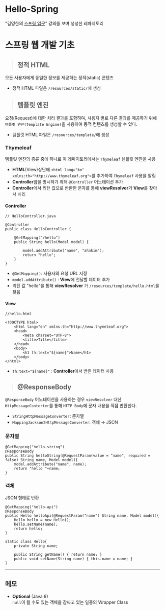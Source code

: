 # Hello-Spring

"김영한의 [스프링 입문](https://www.inflearn.com/course/스프링-입문-스프링부트)" 강의를 보며 생성한 레파지토리



# 스프링 웹 개발 기초
> ## 정적 HTML
모든 사용자에게 동일한 정보를 제공하는 정적(static) 콘텐츠
- 정적 HTML 파일은 ```/resources/static/```에 생성

> ## 템플릿 엔진 
요청(Request)에 대한 처리 결과를 포함하여, 사용자 별로 다른 결과를 제공하기 위해 ```템플릿 엔진(Template Engine)```을 사용하여 동적 컨텐츠를 생성할 수 있다.
- 템플릿 HTML 파일은 ```/resources/template/```에 생성


### Thymeleaf
템플릿 엔진의 종류 중에 하나로 이 레파지토리에서는 ```Thymeleaf``` 템플릿 엔진을 사용
- **HTML**(View)상단에 ```<html lang="ko" xmlns:th="http://www.thymeleaf.org">```를 추가하여 ```Thymeleaf``` 사용을 알림
- **Controller**임을 명시하기 위해 ```@Controller``` 어노테이션 추가  
- **Controller**에서 리턴 값으로 반환한 문자를 통해 **viewResolver**가 **View**를 찾아서 처리


#### Controller
```
// HelloController.java

@Controller
public class HelloController {

    @GetMapping("/hello") 
    public String hello(Model model) {
    
        model.addAttribute("name", "ahakim");
        return "hello"; 
    }
}
```
- ```@GetMapping()```: 사용자의 요청 URL 지정
- ```model.addAttribute()``` : **View**에 전달할 데이터 추가
- 리턴 값 "hello"을 통해 **viewResolver** 가 ```/resources/template/hello.html```을 찾음

#### View
```
//hello.html 

<!DOCTYPE html>
    <html lang="en" xmlns:th="http://www.thymeleaf.org">
    <head>
        <meta charset="UTF-8">
        <title>Title</title>
    </head>
    <body>
        <h1 th:text="${name}">Name</h1>
    </body>
</html>
```
- ```th:text="${name}"``` : **Controller**에서 받은 데이터 사용

>  ## @ResponseBody
```@ResponseBody``` 어노테이션을 사용하는 경우 ```viewResolver``` 대신 ```HttpMessageConterter```를 통해 ```HTTP Body```에 문자 내용을 직접 반환한다.
- ```StringHttpMessageConverter```: 문자열
- ```MappingJackson2HttpMessageConverter```: 객체 → JSON

### 문자열  
```
@GetMapping("hello-string")
@ResponseBody
public String helloString(@RequestParam(value = "name", required = false) String name, Model model){
    model.addAttribute("name", name);
    return "hello "+name; 
}
```
### 객체
JSON 형태로 반환
```
@GetMapping("hello-api")
@ResponseBody
public Hello helloApi(@RequestParam("name") String name, Model model){
    Hello hello = new Hello();
    hello.setName(name);
    return hello;
}

static class Hello{
    private String name;

    public String getName() { return name; }
    public void setName(String name) { this.name = name; }
}
```


---
## 메모
- **Optional** (Java 8)<br>
  ```null```이 될 수도 있는 객체을 감싸고 있는 일종의 Wrapper Class 

   
    
